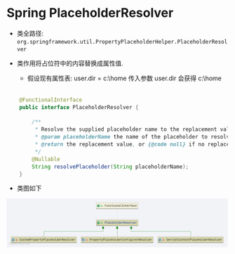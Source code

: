# Spring PlaceholderResolver
- 类全路径: `org.springframework.util.PropertyPlaceholderHelper.PlaceholderResolver`

- 类作用将占位符中的内容替换成属性值.
    - 假设现有属性表: user.dir = c:\home
      传入参数 user.dir 会获得 c:\home 

```java

	@FunctionalInterface
	public interface PlaceholderResolver {

		/**
		 * Resolve the supplied placeholder name to the replacement value.
		 * @param placeholderName the name of the placeholder to resolve
		 * @return the replacement value, or {@code null} if no replacement is to be made
		 */
		@Nullable
		String resolvePlaceholder(String placeholderName);
	}

```

- 类图如下

![PropertyPlaceholderConfigurerResolver](/images/spring/PropertyPlaceholderConfigurerResolver.png)
